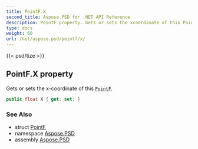 ```yaml
---
title: PointF.X
second_title: Aspose.PSD for .NET API Reference
description: PointF property. Gets or sets the xcoordinate of this PointF
type: docs
weight: 60
url: /net/aspose.psd/pointf/x/
---
```

{{< psd/tize >}}
## PointF.X property

Gets or sets the x-coordinate of this [`PointF`](../).

```csharp
public float X { get; set; }
```

### See Also

* struct [PointF](../)
* namespace [Aspose.PSD](../../../aspose.psd/)
* assembly [Aspose.PSD](../../../)



